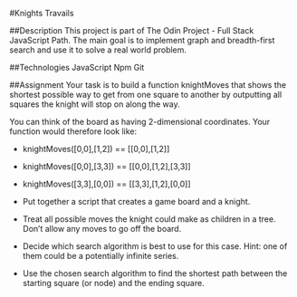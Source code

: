 #Knights Travails

##Description
This project is part of The Odin Project - Full Stack JavaScript Path. The main
goal is to implement graph and breadth-first search and use it to solve a real
world problem.

##Technologies
JavaScript
Npm
Git

##Assignment
Your task is to build a function knightMoves that shows the shortest possible way
to get from one square to another by outputting all squares the knight will stop
on along the way.

You can think of the board as having 2-dimensional coordinates.
Your function would therefore look like:

-   knightMoves([0,0],[1,2]) == [[0,0],[1,2]]
-   knightMoves([0,0],[3,3]) == [[0,0],[1,2],[3,3]]
-   knightMoves([3,3],[0,0]) == [[3,3],[1,2],[0,0]]

-   Put together a script that creates a game board and a knight.
-   Treat all possible moves the knight could make as children in a tree. Don’t
    allow any moves to go off the board.
-   Decide which search algorithm is best to use for this case. Hint: one of them
    could be a potentially infinite series.
-   Use the chosen search algorithm to find the shortest path between the starting
    square (or node) and the ending square.

